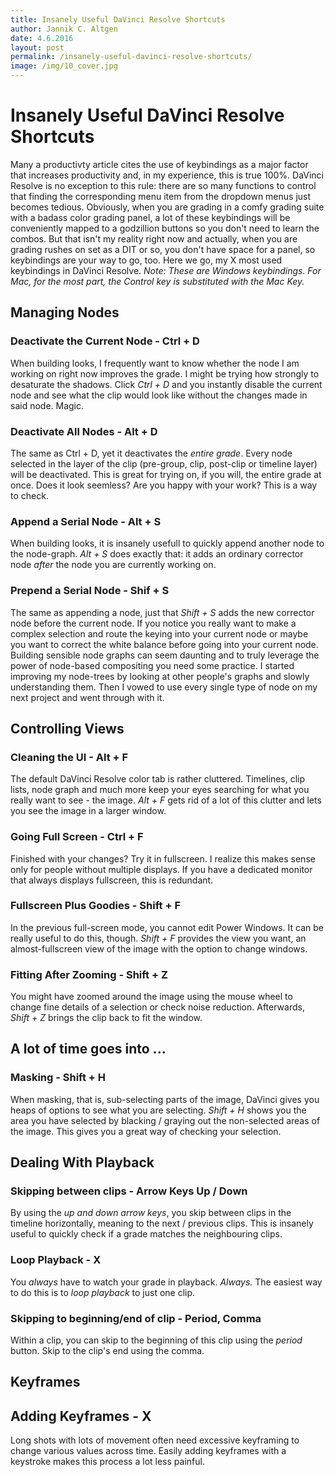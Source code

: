 ```yaml
---
title: Insanely Useful DaVinci Resolve Shortcuts
author: Jannik C. Altgen
date: 4.6.2016
layout: post
permalink: /insanely-useful-davinci-resolve-shortcuts/
image: /img/10_cover.jpg
---
```


# Insanely Useful DaVinci Resolve Shortcuts

Many a productivty article cites the use of keybindings as a major factor that increases productivity and, in my experience, this is true 100%. DaVinci Resolve is no exception to this rule: there are so many functions to control that finding the corresponding menu item from the dropdown menus just becomes tedious. Obviously, when you are grading in a comfy grading suite with a badass color grading panel, a lot of these keybindings will be conveniently mapped to a godzillion buttons so you don't need to learn the combos. But that isn't my reality right now and actually, when you are grading rushes on set as a DIT or so, you don't have space for a panel, so keybindings are your way to go, too. Here we go, my X most used keybindings in DaVinci Resolve. *Note: These are Windows keybindings. For Mac, for the most part, the Control key is substituted with the Mac Key.*

## Managing Nodes

### Deactivate the Current Node - Ctrl + D

When building looks, I frequently want to know whether the node I am working on right now improves the grade. I might be trying how strongly to desaturate the shadows. Click *Ctrl + D* and you instantly disable the current node and see what the clip would look like without the changes made in said node. Magic.

### Deactivate All Nodes - Alt + D

The same as Ctrl + D, yet it deactivates the *entire grade*. Every node selected in the layer of the clip (pre-group, clip, post-clip or timeline layer) will be deactivated. This is great for trying on, if you will, the entire grade at once. Does it look seemless? Are you happy with your work? This is a way to check.

### Append a Serial Node - Alt + S

When building looks, it is insanely usefull to quickly append another node to the node-graph. *Alt + S* does exactly that: it adds an ordinary corrector node *after* the node you are currently working on.

### Prepend a Serial Node - Shif + S

The same as appending a node, just that *Shift + S* adds the new corrector node before the current node. If you notice you really want to make a complex selection and route the keying into your current node or maybe you want to correct the white balance before going into your current node. Building sensible node graphs can seem daunting and to truly leverage the power of node-based compositing you need some practice. I started improving my node-trees by looking at other people's graphs and slowly understanding them. Then I vowed to use every single type of node on my next project and went through with it.

## Controlling Views

### Cleaning the UI - Alt + F

The default DaVinci Resolve color tab is rather cluttered. Timelines, clip lists, node graph and much more keep your eyes searching for what you really want to see - the image. *Alt + F* gets rid of a lot of this clutter and lets you see the image in a larger window.

### Going Full Screen - Ctrl + F

Finished with your changes? Try it in fullscreen. I realize this makes sense only for people without multiple displays. If you have a dedicated monitor that always displays fullscreen, this is redundant.

### Fullscreen Plus Goodies - Shift + F

In the previous full-screen mode, you cannot edit Power Windows. It can be really useful to do this, though. *Shift + F* provides the view you want, an almost-fullscreen view of the image with the option to change windows.

### Fitting After Zooming - Shift + Z

You might have zoomed around the image using the mouse wheel to change fine details of a selection or check noise reduction. Afterwards, *Shift + Z* brings the clip back to fit the window.

## A lot of time goes into ...

### Masking - Shift + H

When masking, that is, sub-selecting parts of the image, DaVinci gives you heaps of options to see what you are selecting. *Shift + H* shows you the area you have selected by blacking / graying out the non-selected areas of the image. This gives you a great way of checking your selection.

## Dealing With Playback

### Skipping between clips - Arrow Keys Up / Down

By using the *up and down arrow keys*, you skip between clips in the timeline horizontally, meaning to the next / previous clips. This is insanely useful to quickly check if a grade matches the neighbouring clips.

### Loop Playback - X

You *always* have to watch your grade in playback. *Always.* The easiest way to do this is to *loop playback* to just one clip.

### Skipping to beginning/end of clip - Period, Comma

Within a clip, you can skip to the beginning of this clip using the *period* button. Skip to the clip's end using the comma.

## Keyframes

## Adding Keyframes - X

Long shots with lots of movement often need excessive keyframing to change various values across time. Easily adding keyframes with a keystroke makes this process a lot less painful.

